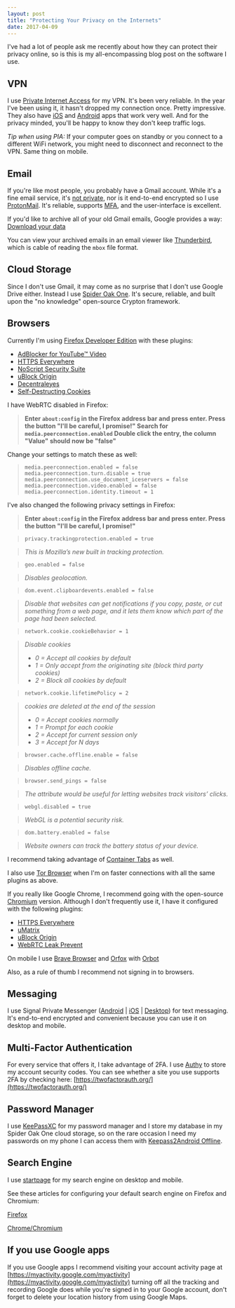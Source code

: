 ```yaml
---
layout: post
title: "Protecting Your Privacy on the Internets"
date: 2017-04-09
---
```


I've had a lot of people ask me recently about how they can protect their
privacy online, so is this is my all-encompassing blog post on the software I
use.

VPN
---

I use [Private Internet Access](https://www.privateinternetaccess.com/) for my
VPN. It's been very reliable. In the year I've been using it, it hasn't dropped
my connection once. Pretty impressive. They also have [iOS](https://itunes.apple.com/us/app/private-internet-access-anonymous/id955626407)
and [Android](https://play.google.com/store/apps/details?id=com.privateinternetaccess.android&hl=en)
apps that work very well. And for the privacy minded, you'll be happy to know
they don't keep traffic logs.

_Tip when using PIA:_ If your computer goes on standby or you connect to a
different WiFi network, you might need to disconnect and reconnect to the VPN.
Same thing on mobile.

Email
-----

If you're like most people, you probably have a Gmail account. While it's a fine
email service, it's [not private](http://www.theverge.com/2016/12/14/13958884/google-email-scanning-lawsuit-ecpa-cipa-matera),
nor is it end-to-end encrypted so I use [ProtonMail](https://protonmail.com/).
It's reliable, supports [MFA](https://en.wikipedia.org/wiki/Multi-factor_authentication),
and the user-interface is excellent.

If you'd like to archive all of your old Gmail emails, Google provides a
way: [Download your
data](https://support.google.com/accounts/answer/3024190?hl=en)

You can view your archived emails in an email viewer like [Thunderbird](https://www.mozilla.org/en-US/thunderbird/),
which is cable of reading the `mbox` file format.

Cloud Storage
-------------

Since I don't use Gmail, it may come as no surprise that I don't use Google
Drive either. Instead I use [Spider Oak
One](https://spideroak.com/personal/spideroak-one). It's secure, reliable, and
built upon the "no knowledge" open-source Crypton framework.

Browsers
--------

Currently I'm using [Firefox Developer Edition](https://www.mozilla.org/en-US/firefox/developer/)
with these plugins:

* [AdBlocker for YouTube™ Video](https://addons.mozilla.org/en-US/firefox/addon/youtube-adblock/)
* [HTTPS Everywhere](https://addons.mozilla.org/en-US/firefox/addon/https-everywhere/)
* [NoScript Security Suite](https://addons.mozilla.org/en-US/firefox/addon/noscript/)
* [uBlock Origin](https://addons.mozilla.org/en-US/firefox/addon/ublock-origin/)
* [Decentraleyes](https://addons.mozilla.org/en-US/firefox/addon/decentraleyes/)
* [Self-Destructing Cookies](https://addons.mozilla.org/en-US/firefox/addon/self-destructing-cookies/)

I have WebRTC disabled in Firefox:

> **Enter `about:config` in the Firefox address bar and press enter.
> Press the button "I'll be careful, I promise!"
> Search for `media.peerconnection.enabled`
> Double click the entry, the column "Value" should now be "false"**

Change your settings to match these as well:

> `media.peerconnection.enabled = false`
> `media.peerconnection.turn.disable = true`
> `media.peerconnection.use_document_iceservers = false`
> `media.peerconnection.video.enabled = false`
> `media.peerconnection.identity.timeout = 1`

I've also changed the following privacy settings in Firefox:

> **Enter `about:config` in the Firefox address bar and press enter.
> Press the button "I'll be careful, I promise!"**

> `privacy.trackingprotection.enabled = true`

> _This is Mozilla’s new built in tracking protection._

> `geo.enabled = false`

> _Disables geolocation._

> `dom.event.clipboardevents.enabled = false`

> _Disable that websites can get notifications if you copy, paste, or cut
> something from a web page, and it lets them know which part of the page had been
> selected._

> `network.cookie.cookieBehavior = 1`

> _Disable cookies_
> * _0 = Accept all cookies by default_
> * _1 = Only accept from the originating site (block third party cookies)_
> * _2 = Block all cookies by default_

> `network.cookie.lifetimePolicy = 2`

> _cookies are deleted at the end of the session_
> * _0 = Accept cookies normally_
> * _1 = Prompt for each cookie_
> * _2 = Accept for current session only_
> * _3 = Accept for N days_

> `browser.cache.offline.enable = false`

> _Disables offline cache._

> `browser.send_pings = false`

> _The attribute would be useful for letting websites track visitors’ clicks._

> `webgl.disabled = true`

> _WebGL is a potential security risk._

> `dom.battery.enabled = false`

> _Website owners can track the battery status of your device._

I recommend taking advantage of [Container
Tabs](https://wiki.mozilla.org/Security/Contextual_Identity_Project/Containers)
as well.

I also use [Tor Browser](https://www.torproject.org/projects/torbrowser.html.en)
when I'm on faster connections with all the same plugins as above.

If you really like Google Chrome, I recommend going with the open-source
[Chromium](https://www.chromium.org/getting-involved/dev-channel) version.
Although I don't frequently use it, I have it configured with the following
plugins:

* [HTTPS Everywhere](https://chrome.google.com/webstore/detail/https-everywhere/gcbommkclmclpchllfjekcdonpmejbdp)
* [uMatrix](https://chrome.google.com/webstore/detail/umatrix/ogfcmafjalglgifnmanfmnieipoejdcf)
* [uBlock Origin](https://chrome.google.com/webstore/detail/ublock-origin/cjpalhdlnbpafiamejdnhcphjbkeiagm)
* [WebRTC Leak Prevent](https://chrome.google.com/webstore/detail/webrtc-leak-prevent/eiadekoaikejlgdbkbdfeijglgfdalml)

On mobile I use [Brave Browser](https://brave.com/downloads.html) and
[Orfox](https://play.google.com/store/apps/details?id=info.guardianproject.orfox&hl=en)
with [Orbot](https://play.google.com/store/apps/details?id=org.torproject.android&hl=en)

Also, as a rule of thumb I recommend not signing in to browsers.

Messaging
---------

I use Signal Private Messenger ([Android](https://play.google.com/store/apps/details?id=org.thoughtcrime.securesms)
| [iOS](https://itunes.apple.com/us/app/signal-private-messenger/id874139669) |
[Desktop](https://chrome.google.com/webstore/detail/signal-private-messenger/bikioccmkafdpakkkcpdbppfkghcmihk))
for text messaging. It's end-to-end encrypted and convenient because you can use
it on desktop and mobile.

Multi-Factor Authentication
---------------------------

For every service that offers it, I take advantage of 2FA. I use
[Authy](https://www.authy.com/app/mobile/) to store my account security codes.
You can see whether a site you use supports 2FA by checking here:
[https://twofactorauth.org/](https://twofactorauth.org/)

Password Manager
----------------

I use [KeePassXC](https://keepassxc.org/) for my password manager and I store my
database in my Spider Oak One cloud storage, so on the rare occasion I need my
passwords on my phone I can access them with [Keepass2Android
Offline](https://play.google.com/store/apps/details?id=keepass2android.keepass2android_nonet&hl=en).

Search Engine
-------------

I use [startpage](https://www.startpage.com/) for my search engine on desktop
and mobile.

See these articles for configuring your default search engine on Firefox and
Chromium:

[Firefox](https://support.mozilla.org/t5/Search-and-browse-settings/Add-or-remove-a-search-engine-in-Firefox/ta-p/34220)

[Chrome/Chromium](https://support.google.com/chrome/answer/95426?co=GENIE.Platform%3DDesktop&hl=en)

If you use Google apps
----------------------

If you use Google apps I recommend visiting your account activity page at
[https://myactivity.google.com/myactivity](https://myactivity.google.com/myactivity)
turning off all the tracking and recording Google does while you're signed in to
your Google account, don't forget to delete your location history from using
Google Maps.
